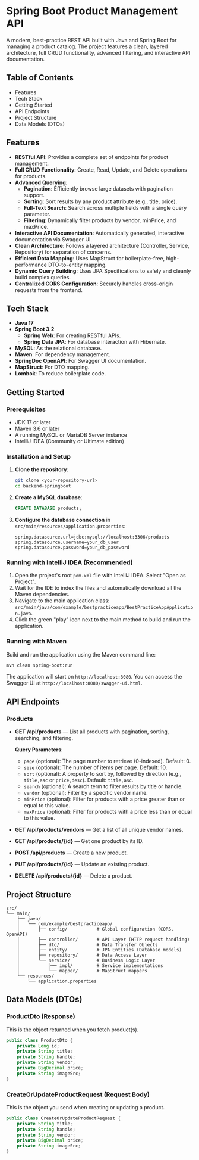 # Spring Boot Product Management API

A modern, best-practice REST API built with Java and Spring Boot for managing a product catalog. The project features a clean, layered architecture, full CRUD functionality, advanced filtering, and interactive API documentation.

## Table of Contents

- Features
- Tech Stack
- Getting Started
- API Endpoints
- Project Structure
- Data Models (DTOs)

## Features

- **RESTful API**: Provides a complete set of endpoints for product management.
- **Full CRUD Functionality**: Create, Read, Update, and Delete operations for products.
- **Advanced Querying**:
    - **Pagination**: Efficiently browse large datasets with pagination support.
    - **Sorting**: Sort results by any product attribute (e.g., title, price).
    - **Full-Text Search**: Search across multiple fields with a single query parameter.
    - **Filtering**: Dynamically filter products by vendor, minPrice, and maxPrice.
- **Interactive API Documentation**: Automatically generated, interactive documentation via Swagger UI.
- **Clean Architecture**: Follows a layered architecture (Controller, Service, Repository) for separation of concerns.
- **Efficient Data Mapping**: Uses MapStruct for boilerplate-free, high-performance DTO-to-entity mapping.
- **Dynamic Query Building**: Uses JPA Specifications to safely and cleanly build complex queries.
- **Centralized CORS Configuration**: Securely handles cross-origin requests from the frontend.

## Tech Stack

- **Java 17**
- **Spring Boot 3.2**
    - **Spring Web**: For creating RESTful APIs.
    - **Spring Data JPA**: For database interaction with Hibernate.
- **MySQL**: As the relational database.
- **Maven**: For dependency management.
- **SpringDoc OpenAPI**: For Swagger UI documentation.
- **MapStruct**: For DTO mapping.
- **Lombok**: To reduce boilerplate code.

## Getting Started

### Prerequisites

- JDK 17 or later
- Maven 3.6 or later
- A running MySQL or MariaDB Server instance
- IntelliJ IDEA (Community or Ultimate edition)

### Installation and Setup

1. **Clone the repository**:
   ```bash
   git clone <your-repository-url>
   cd backend-springboot
   ```

2. **Create a MySQL database**:
   ```sql
   CREATE DATABASE products;
   ```

3. **Configure the database connection** in `src/main/resources/application.properties`:
   ```properties
   spring.datasource.url=jdbc:mysql://localhost:3306/products
   spring.datasource.username=your_db_user
   spring.datasource.password=your_db_password
   ```

### Running with IntelliJ IDEA (Recommended)

1. Open the project's root `pom.xml` file with IntelliJ IDEA. Select "Open as Project".
2. Wait for the IDE to index the files and automatically download all the Maven dependencies.
3. Navigate to the main application class: `src/main/java/com/example/bestpracticeapp/BestPracticeAppApplication.java`.
4. Click the green "play" icon next to the main method to build and run the application.

### Running with Maven

Build and run the application using the Maven command line:

```bash
mvn clean spring-boot:run
```

The application will start on `http://localhost:8080`. You can access the Swagger UI at `http://localhost:8080/swagger-ui.html`.

## API Endpoints

### Products

- **GET /api/products** — List all products with pagination, sorting, searching, and filtering.

  **Query Parameters**:
    - `page` (optional): The page number to retrieve (0-indexed). Default: 0.
    - `size` (optional): The number of items per page. Default: 10.
    - `sort` (optional): A property to sort by, followed by direction (e.g., `title,asc` or `price,desc`). Default: `title,asc`.
    - `search` (optional): A search term to filter results by title or handle.
    - `vendor` (optional): Filter by a specific vendor name.
    - `minPrice` (optional): Filter for products with a price greater than or equal to this value.
    - `maxPrice` (optional): Filter for products with a price less than or equal to this value.

- **GET /api/products/vendors** — Get a list of all unique vendor names.

- **GET /api/products/{id}** — Get one product by its ID.

- **POST /api/products** — Create a new product.

- **PUT /api/products/{id}** — Update an existing product.

- **DELETE /api/products/{id}** — Delete a product.

## Project Structure

```
src/
└── main/
    ├── java/
    │   └── com/example/bestpracticeapp/
    │       ├── config/           # Global configuration (CORS, OpenAPI)
    │       ├── controller/       # API Layer (HTTP request handling)
    │       ├── dto/              # Data Transfer Objects
    │       ├── entity/           # JPA Entities (Database models)
    │       ├── repository/       # Data Access Layer
    │       └── service/          # Business Logic Layer
    │           ├── impl/         # Service implementations
    │           └── mapper/       # MapStruct mappers
    └── resources/
        └── application.properties
```

## Data Models (DTOs)

### ProductDto (Response)

This is the object returned when you fetch product(s).

```java
public class ProductDto {
    private Long id;
    private String title;
    private String handle;
    private String vendor;
    private BigDecimal price;
    private String imageSrc;
}
```

### CreateOrUpdateProductRequest (Request Body)

This is the object you send when creating or updating a product.

```java
public class CreateOrUpdateProductRequest {
    private String title;
    private String handle;
    private String vendor;
    private BigDecimal price;
    private String imageSrc;
}
```